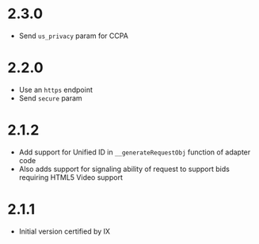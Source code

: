 # 2.3.0
- Send `us_privacy` param for CCPA

# 2.2.0
- Use an `https` endpoint
- Send `secure` param

# 2.1.2

- Add support for Unified ID in `__generateRequestObj` function of adapter code
- Also adds support for signaling ability of request to support bids requiring HTML5 Video support

# 2.1.1

- Initial version certified by IX
